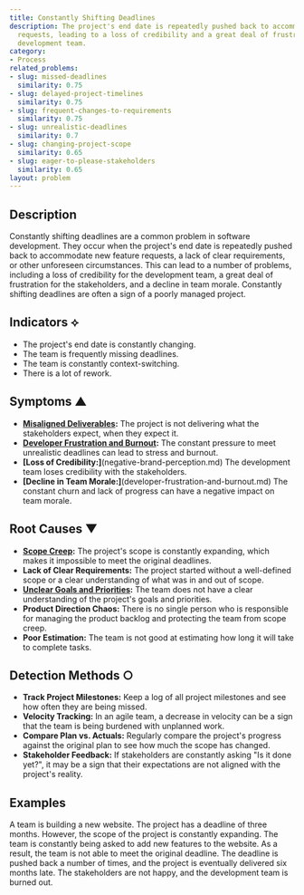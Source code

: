 ```yaml
---
title: Constantly Shifting Deadlines
description: The project's end date is repeatedly pushed back to accommodate new feature
  requests, leading to a loss of credibility and a great deal of frustration for the
  development team.
category:
- Process
related_problems:
- slug: missed-deadlines
  similarity: 0.75
- slug: delayed-project-timelines
  similarity: 0.75
- slug: frequent-changes-to-requirements
  similarity: 0.75
- slug: unrealistic-deadlines
  similarity: 0.7
- slug: changing-project-scope
  similarity: 0.65
- slug: eager-to-please-stakeholders
  similarity: 0.65
layout: problem
---
```


## Description
Constantly shifting deadlines are a common problem in software development. They occur when the project's end date is repeatedly pushed back to accommodate new feature requests, a lack of clear requirements, or other unforeseen circumstances. This can lead to a number of problems, including a loss of credibility for the development team, a great deal of frustration for the stakeholders, and a decline in team morale. Constantly shifting deadlines are often a sign of a poorly managed project.

## Indicators ⟡
- The project's end date is constantly changing.
- The team is frequently missing deadlines.
- The team is constantly context-switching.
- There is a lot of rework.

## Symptoms ▲
- **[Misaligned Deliverables](misaligned-deliverables.md):** The project is not delivering what the stakeholders expect, when they expect it.
- **[Developer Frustration and Burnout](developer-frustration-and-burnout.md):** The constant pressure to meet unrealistic deadlines can lead to stress and burnout.
- **[Loss of Credibility:]**(negative-brand-perception.md) The development team loses credibility with the stakeholders.
- **[Decline in Team Morale:]**(developer-frustration-and-burnout.md) The constant churn and lack of progress can have a negative impact on team morale.

## Root Causes ▼
- **[Scope Creep](scope-creep.md):** The project's scope is constantly expanding, which makes it impossible to meet the original deadlines.
- **Lack of Clear Requirements:** The project started without a well-defined scope or a clear understanding of what was in and out of scope.
- **[Unclear Goals and Priorities](unclear-goals-and-priorities.md):** The team does not have a clear understanding of the project's goals and priorities.
- **Product Direction Chaos:** There is no single person who is responsible for managing the product backlog and protecting the team from scope creep.
- **Poor Estimation:** The team is not good at estimating how long it will take to complete tasks.

## Detection Methods ○
- **Track Project Milestones:** Keep a log of all project milestones and see how often they are being missed.
- **Velocity Tracking:** In an agile team, a decrease in velocity can be a sign that the team is being burdened with unplanned work.
- **Compare Plan vs. Actuals:** Regularly compare the project's progress against the original plan to see how much the scope has changed.
- **Stakeholder Feedback:** If stakeholders are constantly asking "Is it done yet?", it may be a sign that their expectations are not aligned with the project's reality.

## Examples
A team is building a new website. The project has a deadline of three months. However, the scope of the project is constantly expanding. The team is constantly being asked to add new features to the website. As a result, the team is not able to meet the original deadline. The deadline is pushed back a number of times, and the project is eventually delivered six months late. The stakeholders are not happy, and the development team is burned out.
